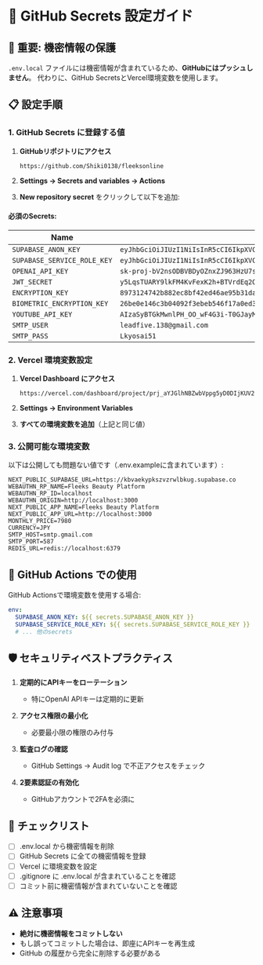 # 🔐 GitHub Secrets 設定ガイド

## 🚨 重要: 機密情報の保護

`.env.local` ファイルには機密情報が含まれているため、**GitHubにはプッシュしません**。
代わりに、GitHub SecretsとVercel環境変数を使用します。

## 📋 設定手順

### 1. GitHub Secrets に登録する値

1. **GitHubリポジトリにアクセス**
   ```
   https://github.com/Shiki0138/fleeksonline
   ```

2. **Settings → Secrets and variables → Actions**

3. **New repository secret** をクリックして以下を追加:

#### 必須のSecrets:

| Name | Value |
|------|-------|
| `SUPABASE_ANON_KEY` | `eyJhbGciOiJIUzI1NiIsInR5cCI6IkpXVCJ9.eyJpc3MiOiJzdXBhYmFzZSIsInJlZiI6ImtidmFla3lwa3N6dnpyd2xia3VnIiwicm9sZSI6ImFub24iLCJpYXQiOjE3NDkwMDQ5NzksImV4cCI6MjA2NDU4MDk3OX0.5vSllsb13X_iFdEA4MqzDB64bYn90INWhb-0V8_-ia0` |
| `SUPABASE_SERVICE_ROLE_KEY` | `eyJhbGciOiJIUzI1NiIsInR5cCI6IkpXVCJ9.eyJpc3MiOiJzdXBhYmFzZSIsInJlZiI6ImtidmFla3lwa3N6dnpyd2xia3VnIiwicm9sZSI6InNlcnZpY2Vfcm9sZSIsImlhdCI6MTc0OTAwNDk3OSwiZXhwIjoyMDY0NTgwOTc5fQ.Tcidqsnp3OcjWJlF2OmC_JD0b3D7spk_5G4VqCf3OPk` |
| `OPENAI_API_KEY` | `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` |
| `JWT_SECRET` | `y5LqsTUARY9lkFM4KvFexK2h+BTVrdEq2OlGp0O8EsEkOLA2yLZfo5mVms/y7TDH7cIL7u5uZ8WuMSCgW5Ta0Q==` |
| `ENCRYPTION_KEY` | `8973124742b882ec8bf42ed46ae95b31da9db91f035895f575c1ca4ccc9030ef` |
| `BIOMETRIC_ENCRYPTION_KEY` | `26be0e146c3b04092f3ebeb546f17a0ed36f9cd3520660b272419bec215430d3` |
| `YOUTUBE_API_KEY` | `AIzaSyBTGkMwnlPH_OO_wF4G3i-T0GJayMAR_a8` |
| `SMTP_USER` | `leadfive.138@gmail.com` |
| `SMTP_PASS` | `Lkyosai51` |

### 2. Vercel 環境変数設定

1. **Vercel Dashboard にアクセス**
   ```
   https://vercel.com/dashboard/project/prj_aYJGlhNBZwbVppg5yD0DIjKUV2L3
   ```

2. **Settings → Environment Variables**

3. **すべての環境変数を追加**（上記と同じ値）

### 3. 公開可能な環境変数

以下は公開しても問題ない値です（.env.exampleに含まれています）:

```env
NEXT_PUBLIC_SUPABASE_URL=https://kbvaekypkszvzrwlbkug.supabase.co
WEBAUTHN_RP_NAME=Fleeks Beauty Platform
WEBAUTHN_RP_ID=localhost
WEBAUTHN_ORIGIN=http://localhost:3000
NEXT_PUBLIC_APP_NAME=Fleeks Beauty Platform
NEXT_PUBLIC_APP_URL=http://localhost:3000
MONTHLY_PRICE=7980
CURRENCY=JPY
SMTP_HOST=smtp.gmail.com
SMTP_PORT=587
REDIS_URL=redis://localhost:6379
```

## 🔄 GitHub Actions での使用

GitHub Actionsで環境変数を使用する場合:

```yaml
env:
  SUPABASE_ANON_KEY: ${{ secrets.SUPABASE_ANON_KEY }}
  SUPABASE_SERVICE_ROLE_KEY: ${{ secrets.SUPABASE_SERVICE_ROLE_KEY }}
  # ... 他のsecrets
```

## 🛡️ セキュリティベストプラクティス

1. **定期的にAPIキーをローテーション**
   - 特にOpenAI APIキーは定期的に更新

2. **アクセス権限の最小化**
   - 必要最小限の権限のみ付与

3. **監査ログの確認**
   - GitHub Settings → Audit log で不正アクセスをチェック

4. **2要素認証の有効化**
   - GitHubアカウントで2FAを必須に

## 📝 チェックリスト

- [ ] .env.local から機密情報を削除
- [ ] GitHub Secrets に全ての機密情報を登録
- [ ] Vercel に環境変数を設定
- [ ] .gitignore に .env.local が含まれていることを確認
- [ ] コミット前に機密情報が含まれていないことを確認

## ⚠️ 注意事項

- **絶対に機密情報をコミットしない**
- もし誤ってコミットした場合は、即座にAPIキーを再生成
- GitHub の履歴から完全に削除する必要がある